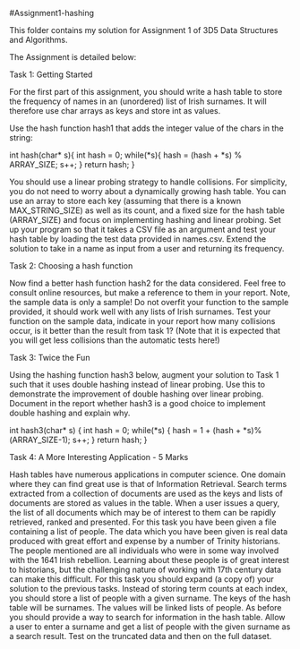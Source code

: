 #Assignment1-hashing

This folder contains my solution for Assignment 1 of 3D5 Data Structures and Algorithms.

The Assignment is detailed below:

Task 1: Getting Started

For the first part of this assignment, you should write a hash table to store the frequency of names in an (unordered) list of Irish surnames. It will therefore use char arrays as keys and store int as values.

Use the hash function hash1 that adds the integer value of the chars in the string:

int hash(char* s){ int hash = 0; while(*s){ hash = (hash + *s) % ARRAY_SIZE; s++; } return hash; }

You should use a linear probing strategy to handle collisions. For simplicity, you do not need to worry about a dynamically growing hash table. You can use an array to store each key (assuming that there is a known MAX_STRING_SIZE) as well as its count, and a fixed size for the hash table (ARRAY_SIZE) and focus on implementing hashing and linear probing. Set up your program so that it takes a CSV file as an argument and test your hash table by loading the test data provided in names.csv. Extend the solution to take in a name as input from a user and returning its frequency.

Task 2: Choosing a hash function

Now find a better hash function hash2 for the data considered. Feel free to consult online resources, but make a reference to them in your report. Note, the sample data is only a sample! Do not overfit your function to the sample provided, it should work well with any lists of Irish surnames. Test your function on the sample data, indicate in your report how many collisions occur, is it better than the result from task 1? (Note that it is expected that you will get less collisions than the automatic tests here!)

Task 3: Twice the Fun

Using the hashing function hash3 below, augment your solution to Task 1 such that it uses double hashing instead of linear probing. Use this to demonstrate the improvement of double hashing over linear probing. Document in the report whether hash3 is a good choice to implement double hashing and explain why.

int hash3(char* s) { int hash = 0; while(*s) { hash = 1 + (hash + *s)%(ARRAY_SIZE-1); s++; } return hash; }

Task 4: A More Interesting Application - 5 Marks

Hash tables have numerous applications in computer science. One domain where they can find great use is that of Information Retrieval. Search terms extracted from a collection of documents are used as the keys and lists of documents are stored as values in the table. When a user issues a query, the list of all documents which may be of interest to them can be rapidly retrieved, ranked and presented. For this task you have been given a file containing a list of people. The data which you have been given is real data produced with great effort and expense by a number of Trinity historians. The people mentioned are all individuals who were in some way involved with the 1641 Irish rebellion. Learning about these people is of great interest to historians, but the challenging nature of working with 17th century data can make this difficult. For this task you should expand (a copy of) your solution to the previous tasks. Instead of storing term counts at each index, you should store a list of people with a given surname. The keys of the hash table will be surnames. The values will be linked lists of people. As before you should provide a way to search for information in the hash table. Allow a user to enter a surname and get a list of people with the given surname as a search result. Test on the truncated data and then on the full dataset.
